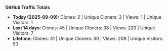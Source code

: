 
**GitHub Traffic Totals**

- **Today (2025-09-09):** Clones: 2 | Unique Cloners: 2 | Views: 1 | Unique Visitors: 1
- **Last 14 days:** Clones: 45 | Unique Cloners: 38 | Views: 220 | Unique Visitors: 7
- **Lifetime:** Clones: 31 | Unique Cloners: 30 | Views: 209 | Unique Visitors: 50
